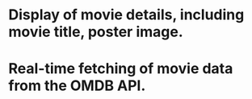 # Display of movie details, including movie title, poster image.

# Real-time fetching of movie data from the OMDB API.

